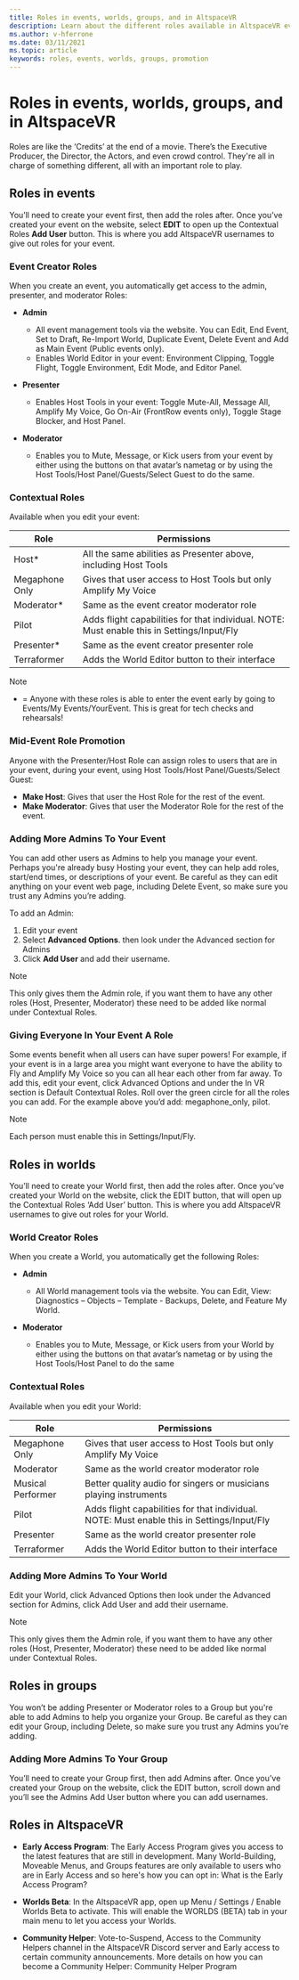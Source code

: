 ```yaml
---
title: Roles in events, worlds, groups, and in AltspaceVR
description: Learn about the different roles available in AltspaceVR events, worlds, and groups.
ms.author: v-hferrone
ms.date: 03/11/2021
ms.topic: article
keywords: roles, events, worlds, groups, promotion
---
```


# Roles in events, worlds, groups, and in AltspaceVR

Roles are like the ‘Credits’ at the end of a movie. There’s the Executive Producer, the Director, the Actors, and even crowd control. They're all in charge of something different, all with an important role to play.

## Roles in events

You’ll need to create your event first, then add the roles after. Once you’ve created your event on the website, select **EDIT** to open up the Contextual Roles **Add User** button. This is where you add AltspaceVR usernames to give out roles for your event.

### Event Creator Roles

When you create an event, you automatically get access to the admin, presenter, and moderator Roles:

* **Admin**
    - All event management tools via the website. You can Edit, End Event, Set to Draft, Re-Import World, Duplicate Event, Delete Event and Add as Main Event (Public events only).
    - Enables World Editor in your event: Environment Clipping, Toggle Flight, Toggle Environment, Edit Mode, and Editor Panel.

* **Presenter**
    - Enables Host Tools in your event: Toggle Mute-All, Message All, Amplify My Voice, Go On-Air (FrontRow events only), Toggle Stage Blocker, and Host Panel.

* **Moderator** 
    - Enables you to Mute, Message, or Kick users from your event by either using the buttons on that avatar’s nametag or by using the Host Tools/Host Panel/Guests/Select Guest to do the same.

### Contextual Roles

Available when you edit your event:

| Role | Permissions |
|---|---|
| Host* | All the same abilities as Presenter above, including Host Tools |
| Megaphone Only | Gives that user access to Host Tools but only Amplify My Voice |
| Moderator* | Same as the event creator moderator role |
| Pilot | Adds flight capabilities for that individual. NOTE: Must enable this in Settings/Input/Fly |
| Presenter* | Same as the event creator presenter role |
| Terraformer | Adds the World Editor button to their interface |

> [!NOTE]
> * = Anyone with these roles is able to enter the event early by going to Events/My Events/YourEvent. This is great for tech checks and rehearsals!

### Mid-Event Role Promotion

Anyone with the Presenter/Host Role can assign roles to users that are in your event, during your event, using Host Tools/Host Panel/Guests/Select Guest:

* **Make Host**: Gives that user the Host Role for the rest of the event.
* **Make Moderator**: Gives that user the Moderator Role for the rest of the event.

### Adding More Admins To Your Event

You can add other users as Admins to help you manage your event. Perhaps you're already busy Hosting your event, they can help add roles, start/end times, or descriptions of your event. Be careful as they can edit anything on your event web page, including Delete Event, so make sure you trust any Admins you’re adding.

To add an Admin:
1. Edit your event
2. Select **Advanced Options**. then look under the Advanced section for Admins
3. Click **Add User** and add their username. 

> [!NOTE] 
> This only gives them the Admin role, if you want them to have any other roles (Host, Presenter, Moderator) these need to be added like normal under Contextual Roles.

### Giving Everyone In Your Event A Role

Some events benefit when all users can have super powers! For example, if your event is in a large area you might want everyone to have the ability to Fly and Amplify My Voice so you can all hear each other from far away. To add this, edit your event, click Advanced Options and under the In VR section is Default Contextual Roles. Roll over the green circle for all the roles you can add. For the example above you’d add: megaphone_only, pilot.

> [!NOTE] 
> Each person must enable this in Settings/Input/Fly.

## Roles in worlds

You’ll need to create your World first, then add the roles after. Once you’ve created your World on the website, click the EDIT button, that will open up the Contextual Roles ‘Add User’ button. This is where you add AltspaceVR usernames to give out roles for your World.

### World Creator Roles

When you create a World, you automatically get the following Roles:

* **Admin** 
    - All World management tools via the website. You can Edit, View: Diagnostics – Objects – Template - Backups, Delete, and Feature My World.

* **Moderator** 
    - Enables you to Mute, Message, or Kick users from your World by either using the buttons on that avatar’s nametag or by using the Host Tools/Host Panel to do the same

### Contextual Roles

Available when you edit your World:

| Role | Permissions |
|---|---|
| Megaphone Only | Gives that user access to Host Tools but only Amplify My Voice |
| Moderator | Same as the world creator moderator role |
| Musical Performer |Better quality audio for singers or musicians playing instruments  |
| Pilot | Adds flight capabilities for that individual. NOTE: Must enable this in Settings/Input/Fly |
| Presenter | Same as the world creator presenter role |
| Terraformer | Adds the World Editor button to their interface | 

### Adding More Admins To Your World

Edit your World, click Advanced Options then look under the Advanced section for Admins, click Add User and add their username. 

> [!NOTE] 
> This only gives them the Admin role, if you want them to have any other roles (Host, Presenter, Moderator) these need to be added like normal under Contextual Roles.

## Roles in groups

You won’t be adding Presenter or Moderator roles to a Group but you're able to add Admins to help you organize your Group. Be careful as they can edit your Group, including Delete, so make sure you trust any Admins you’re adding.

### Adding More Admins To Your Group

You’ll need to create your Group first, then add Admins after. Once you’ve created your Group on the website, click the EDIT button, scroll down and you’ll see the Admins Add User button where you can add usernames.

## Roles in AltspaceVR

* **Early Access Program**: The Early Access Program gives you access to the latest features that are still in development. Many World-Building, Moveable Menus, and Groups features are only available to users who are in Early Access and so here's how you can opt in: What is the Early Access Program?

* **Worlds Beta**: In the AltspaceVR app, open up Menu / Settings / Enable Worlds Beta to activate. This will enable the WORLDS (BETA) tab in your main menu to let you access your Worlds.

* **Community Helper**: Vote-to-Suspend, Access to the Community Helpers channel in the AltspaceVR Discord server and Early access to certain community announcements. More details on how you can become a Community Helper: Community Helper Program